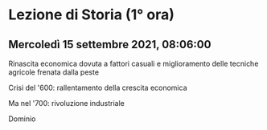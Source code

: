 # Lezione di Storia (1° ora)

## Mercoledì 15 settembre 2021, 08:06:00


Rinascita economica dovuta a fattori casuali e miglioramento delle tecniche agricole
frenata dalla peste

Crisi del '600: rallentamento della crescita economica

Ma nel '700: rivoluzione industriale

Dominio 
<!--stackedit_data:
eyJoaXN0b3J5IjpbMTQ5MDI5ODU4MV19
-->
